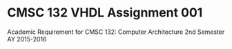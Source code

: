 # CMSC 132 VHDL Assignment 001
Academic Requirement for CMSC 132: Computer Architecture 2nd Semester AY 2015-2016

